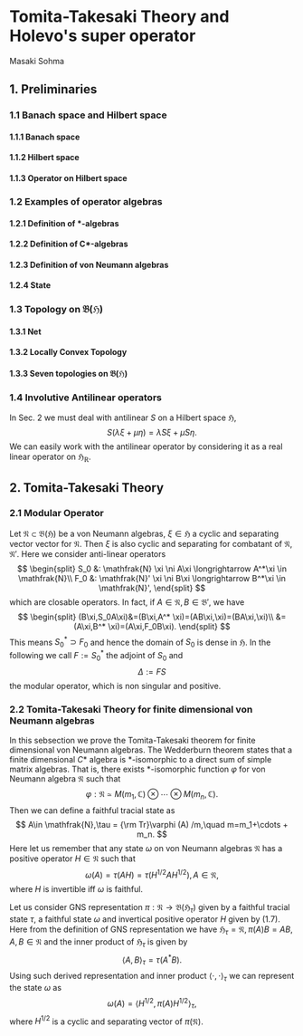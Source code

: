 # Tomita-Takesaki Theory and Holevo's super operator


 Masaki Sohma

## 1. Preliminaries
### 1.1 Banach space and Hilbert space
#### 1.1.1 Banach space
#### 1.1.2  Hilbert space
#### 1.1.3  Operator on Hilbert space

### 1.2 Examples of operator algebras
#### 1.2.1 Definition of *-algebras
#### 1.2.2 Definition of C*-algebras
#### 1.2.3 Definition of von Neumann algebras
#### 1.2.4 State
### 1.3 Topology on $\mathfrak{B}(\mathfrak{H})$
#### 1.3.1 Net
#### 1.3.2 Locally Convex Topology
#### 1.3.3 Seven topologies on $\mathfrak{B}(\mathfrak{H})$

### 1.4 Involutive Antilinear operators
In Sec. 2 we must deal with antilinear $S$ on a Hilbert space $\mathfrak{H}$,
$$
S(\lambda \xi +\mu \eta)=\bar{\lambda}S\xi+\bar{\mu}S\eta.
$$
We can easily work with the antilinear operator by considering it as a real linear operator on $\mathfrak{H}_\mathbb{R}$.



## 2. Tomita-Takesaki Theory

### 2.1 Modular Operator
Let $\mathfrak{N}\subset \mathfrak{B}(\mathfrak{H})$ be a von Neumann algebras, $\xi\in\mathfrak{H}$ a cyclic and separating vector vector for $\mathfrak{N}$.
Then $\xi$ is also cyclic and separating for  combatant of $\mathfrak{N}$, $\mathfrak{N}'$.
Here we consider anti-linear operators
$$
\begin{split}
S_0 &: \mathfrak{N} \xi \ni A\xi \longrightarrow A^*\xi \in \mathfrak{N}\\
F_0 &: \mathfrak{N}' \xi \ni B\xi  \longrightarrow B^*\xi \in \mathfrak{N}',
\end{split}
$$
which are closable operators.
In fact, if $A\in \mathfrak{N},B\in\mathfrak{B}'$, we have
$$
\begin{split}
(B\xi,S_0A\xi)&=(B\xi,A^* \xi)=(AB\xi,\xi)=(BA\xi,\xi)\\
 &=(A\xi,B^* \xi)=(A\xi,F_0B\xi).
\end{split}
$$
This means $S_0^* \supset F_0$ and hence the domain of $S_0$ is dense in $\mathfrak{H}$.
In the following we call $F:=S_0^*$ the adjoint of $S_0$ and
$$
\Delta:=FS
$$
the modular operator, which is non singular and positive.

###  2.2 Tomita-Takesaki Theory for finite dimensional von Neumann algebras
In this sebsection we prove the Tomita-Takesaki theorem for finite dimensional
von Neumann algebras.
The Wedderburn theorem states that a finite dimensional $C*$ algebra is  *-isomorphic to a direct sum of simple matrix algebras. That is, there exists *-isomorphic function $\varphi$ for von Neumann algebra $\mathfrak{N}$ such that
$$
\varphi:\mathfrak{N}\simeq M(m_1,\mathbb{C})\otimes \cdots \otimes M(m_n,\mathbb{C}).
$$
Then we can define a faithful tracial state as
$$
A\in \mathfrak{N},\tau = {\rm Tr}\varphi (A) /m,\quad m=m_1+\cdots + m_n. 
$$
Here let us remember that any state $\omega$ on von Neumann algebras $\mathfrak{N}$ has a positive operator $H\in \mathfrak{N}$ such that 
$$
\omega(A)=\tau(AH)=\tau(H^{1/2}AH^{1/2}), A\in \mathfrak{N},\tag{1.7}
$$
where $H$ is invertible iff $\omega$ is faithful.

Let us consider GNS representation $\pi:\mathfrak{N}\to \mathfrak{B}(\mathfrak{H}_\tau)$ given by a faithful tracial state $\tau$, a faithful state $\omega$ and invertical positive operator $H$ given by (1.7). 
Here from the definition of GNS representation we have
$\mathfrak{H}_\tau=\mathfrak{N},\pi(A)B=AB,A,B\in \mathfrak{N}$ and the inner product of $\mathfrak{H}_\tau$ is given by
$$
\langle A,B \rangle_\tau=\tau(A^*B).
$$
Using such derived representation and inner product $\langle \cdot,\cdot\rangle_\tau$ we can represent the state $\omega$
as 
$$
\omega(A)=\langle H^{1/2},\pi(A)H^{1/2}\rangle_\tau,
$$
where $H^{1/2}$ is a cyclic and separating vector of $\pi(\mathfrak{N})$.